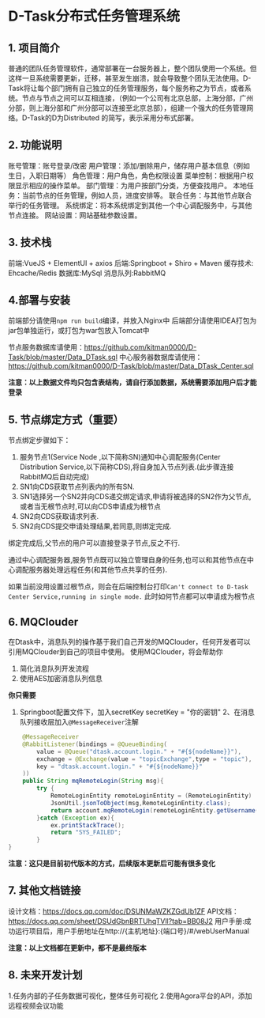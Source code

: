 # D-Task分布式任务管理系统
## 1. 项目简介
普通的团队任务管理软件，通常部署在一台服务器上，整个团队使用一个系统。但这样一旦系统需要更新，迁移，甚至发生崩溃，就会导致整个团队无法使用。D-Task将让每个部门拥有自己独立的任务管理服务，每个服务称之为节点，或者系统。节点与节点之间可以互相连接，（例如一个公司有北京总部，上海分部，广州分部，则上海分部和广州分部可以连接至北京总部），组建一个强大的任务管理网络。D-Task的D为Distributed 的简写，表示采用分布式部署。
## 2. 功能说明
账号管理：账号登录/改密
用户管理：添加/删除用户，储存用户基本信息（例如生日，入职日期等）
角色管理：用户角色，角色权限设置
菜单控制：根据用户权限显示相应的操作菜单。
部门管理：为用户按部门分类，方便查找用户。
本地任务：当前节点的任务管理，例如人员，进度安排等。
联合任务：与其他节点联合举行的任务管理。
系统绑定：将本系统绑定到其他一个中心调配服务中，与其他节点连接。
网站设置：网站基础参数设置。
## 3. 技术栈
前端:VueJS + ElementUI + axios
后端:Springboot + Shiro + Maven
缓存技术: Ehcache/Redis
数据库:MySql
消息队列:RabbitMQ

## 4.部署与安装
前端部分请使用`npm run build`编译，并放入Nginx中
后端部分请使用IDEA打包为jar包单独运行，或打包为war包放入Tomcat中

节点服务数据库请使用：https://github.com/kitman0000/D-Task/blob/master/Data_DTask.sql
中心服务器数据库请使用：https://github.com/kitman0000/D-Task/blob/master/Data_DTask_Center.sql

**注意：以上数据文件均只包含表结构，请自行添加数据，系统需要添加用户后才能登录**

## 5. 节点绑定方式（重要）
节点绑定步骤如下：
1. 服务节点1(Service Node ,以下简称SN)通知中心调配服务(Center Distribution Service,以下简称CDS),将自身加入节点列表.(此步骤连接RabbitMQ后自动完成)
2. SN1向CDS获取节点列表内的所有SN.
3. SN1选择另一个SN2并向CDS递交绑定请求,申请将被选择的SN2作为父节点,或者当无根节点时,可以向CDS申请成为根节点
4. SN2向CDS获取请求列表.
5. SN2向CDS提交申请处理结果,若同意,则绑定完成.

绑定完成后,父节点的用户可以直接登录子节点,反之不行.
 
通过中心调配服务器,服务节点既可以独立管理自身的任务,也可以和其他节点在中心调配服务器处理远程任务(和其他节点共享的任务).

如果当前没用设置过根节点，则会在后端控制台打印`Can't connect to D-task Center Service,running in single mode.`
此时如何节点都可以申请成为根节点

## 6. MQClouder
在Dtask中，消息队列的操作基于我们自己开发的MQClouder，任何开发者可以引用MQClouder到自己的项目中使用。
使用MQClouder，将会帮助你
1. 简化消息队列开发流程
2. 使用AES加密消息队列信息

**你只需要**
1. Springboot配置文件下，加入secretKey
    secretKey = "你的密钥"
2、在消息队列接收层加入`@MessageReceiver`注解
```java
	@MessageReceiver
	@RabbitListener(bindings = @QueueBinding(
		value = @Queue("dtask.account.login." + "#{${nodeName}}"),
		exchange = @Exchange(value = "topicExchange",type = "topic"),
		key = "dtask.account.login." + "#{${nodeName}}"
	))
	public String mqRemoteLogin(String msg){
		try {
			RemoteLoginEntity remoteLoginEntity = (RemoteLoginEntity) 
			JsonUtil.jsonToObject(msg,RemoteLoginEntity.class);
			return account.mqRemoteLogin(remoteLoginEntity.getUsername(),remoteLoginEntity.getPwd());
		}catch (Exception ex){
			ex.printStackTrace();
			return "SYS_FAILED";
		}
}
```
**注意：这只是目前初代版本的方式，后续版本更新后可能有很多变化**

## 7. 其他文档链接
设计文档：https://docs.qq.com/doc/DSUNMaWZKZGdUb1ZF
API文档：https://docs.qq.com/sheet/DSUdGbnBRTUhqTVll?tab=BB08J2
用户手册:成功运行项目后，用户手册地址在http://{主机地址}:{端口号}/#/webUserManual

**注意：以上文档都在更新中，都不是最终版本**

## 8. 未来开发计划
1.任务内部的子任务数据可视化，整体任务可视化
2.使用Agora平台的API，添加远程视频会议功能
